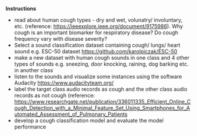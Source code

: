 <b>Instructions</b></br>

* read about human cough types - dry and wet, volunatry/ involuntary, etc. (reference: https://ieeexplore.ieee.org/document/9175986). Why cough is an important biomarker for respiratory disease? Do cough frequency vary with disease severity?
* Select a sound classification dataset containing cough/ lungs/ heart sound e.g. ESC-50 dataset https://github.com/karolpiczak/ESC-50 </br>
* make a new dataset with human cough sounds in one class and 4 other types of sounds e.g. sneezing, door knocking, raining, dog barking etc. in another class </br>
* listen to the sounds and visualize some instances using the software Audacity https://www.audacityteam.org/ </br>
* label the target class audio records as cough and the other class audio records as not cough (reference: https://www.researchgate.net/publication/336011335_Efficient_Online_Cough_Detection_with_a_Minimal_Feature_Set_Using_Smartphones_for_Automated_Assessment_of_Pulmonary_Patients </br>
* develop a cough classification model and evaluate the model performance </br>

